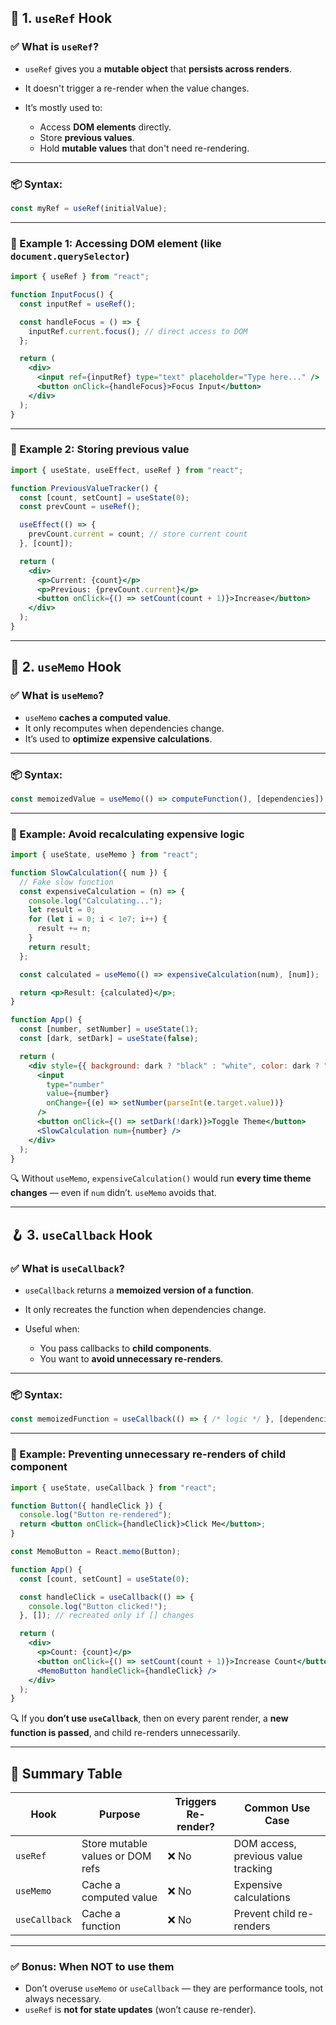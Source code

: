 ## 🔁 1. `useRef` Hook

### ✅ What is `useRef`?

* `useRef` gives you a **mutable object** that **persists across renders**.
* It doesn't trigger a re-render when the value changes.
* It’s mostly used to:

  * Access **DOM elements** directly.
  * Store **previous values**.
  * Hold **mutable values** that don't need re-rendering.

---

### 📦 Syntax:

```jsx
const myRef = useRef(initialValue);
```

---

### 🧪 Example 1: Accessing DOM element (like `document.querySelector`)

```jsx
import { useRef } from "react";

function InputFocus() {
  const inputRef = useRef();

  const handleFocus = () => {
    inputRef.current.focus(); // direct access to DOM
  };

  return (
    <div>
      <input ref={inputRef} type="text" placeholder="Type here..." />
      <button onClick={handleFocus}>Focus Input</button>
    </div>
  );
}
```

---

### 🧪 Example 2: Storing previous value

```jsx
import { useState, useEffect, useRef } from "react";

function PreviousValueTracker() {
  const [count, setCount] = useState(0);
  const prevCount = useRef();

  useEffect(() => {
    prevCount.current = count; // store current count
  }, [count]);

  return (
    <div>
      <p>Current: {count}</p>
      <p>Previous: {prevCount.current}</p>
      <button onClick={() => setCount(count + 1)}>Increase</button>
    </div>
  );
}
```

---

## 🧠 2. `useMemo` Hook

### ✅ What is `useMemo`?

* `useMemo` **caches a computed value**.
* It only recomputes when dependencies change.
* It’s used to **optimize expensive calculations**.

---

### 📦 Syntax:

```jsx
const memoizedValue = useMemo(() => computeFunction(), [dependencies]);
```

---

### 🧪 Example: Avoid recalculating expensive logic

```jsx
import { useState, useMemo } from "react";

function SlowCalculation({ num }) {
  // Fake slow function
  const expensiveCalculation = (n) => {
    console.log("Calculating...");
    let result = 0;
    for (let i = 0; i < 1e7; i++) {
      result += n;
    }
    return result;
  };

  const calculated = useMemo(() => expensiveCalculation(num), [num]);

  return <p>Result: {calculated}</p>;
}

function App() {
  const [number, setNumber] = useState(1);
  const [dark, setDark] = useState(false);

  return (
    <div style={{ background: dark ? "black" : "white", color: dark ? "white" : "black" }}>
      <input
        type="number"
        value={number}
        onChange={(e) => setNumber(parseInt(e.target.value))}
      />
      <button onClick={() => setDark(!dark)}>Toggle Theme</button>
      <SlowCalculation num={number} />
    </div>
  );
}
```

🔍 Without `useMemo`, `expensiveCalculation()` would run **every time theme changes** — even if `num` didn’t. `useMemo` avoids that.

---

## 🪝 3. `useCallback` Hook

### ✅ What is `useCallback`?

* `useCallback` returns a **memoized version of a function**.
* It only recreates the function when dependencies change.
* Useful when:

  * You pass callbacks to **child components**.
  * You want to **avoid unnecessary re-renders**.

---

### 📦 Syntax:

```jsx
const memoizedFunction = useCallback(() => { /* logic */ }, [dependencies]);
```

---

### 🧪 Example: Preventing unnecessary re-renders of child component

```jsx
import { useState, useCallback } from "react";

function Button({ handleClick }) {
  console.log("Button re-rendered");
  return <button onClick={handleClick}>Click Me</button>;
}

const MemoButton = React.memo(Button);

function App() {
  const [count, setCount] = useState(0);

  const handleClick = useCallback(() => {
    console.log("Button clicked!");
  }, []); // recreated only if [] changes

  return (
    <div>
      <p>Count: {count}</p>
      <button onClick={() => setCount(count + 1)}>Increase Count</button>
      <MemoButton handleClick={handleClick} />
    </div>
  );
}
```

🔍 If you **don’t use `useCallback`**, then on every parent render, a **new function is passed**, and child re-renders unnecessarily.

---

## 🧠 Summary Table

| Hook          | Purpose                          | Triggers Re-render? | Common Use Case                     |
| ------------- | -------------------------------- | ------------------- | ----------------------------------- |
| `useRef`      | Store mutable values or DOM refs | ❌ No                | DOM access, previous value tracking |
| `useMemo`     | Cache a computed value           | ❌ No                | Expensive calculations              |
| `useCallback` | Cache a function                 | ❌ No                | Prevent child re-renders            |

---

### ✅ Bonus: When NOT to use them

* Don’t overuse `useMemo` or `useCallback` — they are performance tools, not always necessary.
* `useRef` is **not for state updates** (won’t cause re-render).

